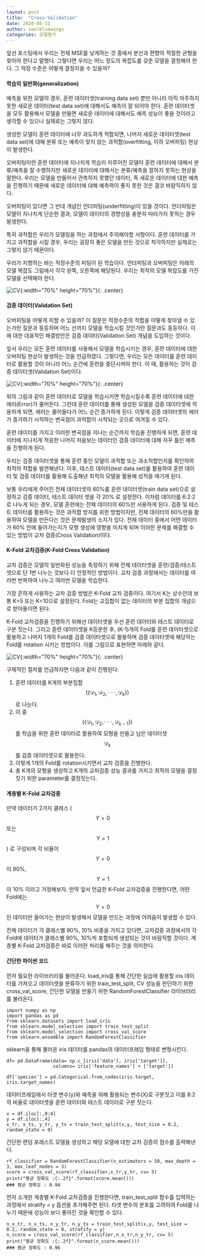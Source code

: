 ```yaml
---
layout: post
title:  "Cross-Validation"
date: 2020-05-31
author: seolbluewings
categories: 모델평가
---
```


앞선 포스팅에서 우리는 전체 MSE를 낮게하는 것 중에서 분산과 편향의 적절한 균형을 찾아야 한다고 말했다. 그렇다면 우리는 어느 정도의 복잡도를 갖춘 모델을 결정해야 한다. 그 적정 수준은 어떻게 결정지을 수 있을까?

#### 학습의 일반화(generalization)

예측을 위한 모델의 경우, 훈련 데이터셋(training data set) 뿐만 아니라 아직 마주하지 못한 새로운 데이터(test data set)에 대해서도 예측이 잘 되어야 한다. 훈련 데이터셋을 모두 활용해서 모델을 만들면 새로운 데이터에 대해서도 예측 성능이 좋을 것이라고 생각할 수 있으나 실제로는 그렇지 않다.

생성한 모델이 훈련 데이터에 너무 과도하게 적합되면, 나머지 새로운 데이터셋(test data set)에 대해 분류 또는 예측이 맞지 않는 과적합(overfitting, 이하 오버피팅) 현상이 발생한다.

오버피팅이란 훈련 데이터에 지나치게 학습이 이루어진 모델이 훈련 데이터에 대해서 분류/예측을 잘 수행하지만 새로운 데이터에 대해서는 분류/예측을 잘하지 못하는 현상을 말한다. 우리는 모델을 만들어서 관측하지 못했던 데이터, 즉 새로운 데이터에 대한 예측을 진행하기 때문에 새로운 데이터에 대해 예측력이 좋지 못한 것은 결코 바람직하지 않다.

오버피팅이 있다면 그 반대 개념인 언더피팅(underfitting)이 있을 것이다. 언더피팅은 모델이 지나치게 단순한 결과, 모델이 데이터의 경향성을 충분히 따라가지 못하는 경우 발생한다.

특히 과적합은 우리가 모델링을 하는 과정에서 주의해야할 사항이다. 훈련 데이터를 가지고 과적합을 시킬 경우, 우리는 굉장히 좋은 모델을 만든 것으로 착각하지만 실제로는 그렇지 않기 때문이다.

우리가 지향하는 바는 적정수준의 피팅이 된 학습이다. 언더피팅과 오버피팅은 아래의 모델 복잡도 그림에서 각각 왼쪽, 오른쪽에 해당된다. 우리는 최적의 모델 복잡도를 가진 모델을 선택해야 한다.

![CV](https://github.com/seolbluewings/seolbluewings.github.io/blob/master/assets/model_complexity.PNG?raw=true){:width="70%" height="70%"}{: .center}

#### 검증 데이터(Validation Set)

오버피팅을 어떻게 피할 수 있을까? 이 질문은 적정수준의 적합을 어떻게 찾아낼 수 있는가란 질문과 동등하며 어느 선까지 모델을 학습시킬 것인가란 질문과도 동등하다. 이에 대한 대표적인 해결방안은 검증 데이터(Validation Set) 개념을 도입하는 것이다.

앞서 우리는 모든 훈련 데이터를 사용해서 모델을 학습시키는 경우, 훈련 데이터에 대한 오버피팅 현상이 발생하는 것을 언급하였다. 그렇다면, 우리는 모든 데이터를 훈련 데이터로 활용할 것이 아니라 어느 순간에 훈련을 중단시켜야 한다. 이 때, 활용하는 것이 검증 데이터셋(Validation Set)이다.

![CV](https://github.com/seolbluewings/seolbluewings.github.io/blob/master/assets/validationset.PNG?raw=true){:width="70%" height="70%"}{: .center}

위의 그림과 같이 훈련 데이터로 모델을 학습시키면 학습시킬수록 훈련 데이터에 대한 에러(Error)가 줄어든다. 그런데 훈련 데이터를 통해 생성된 모델을 검증 데이터셋에 적용하게 되면, 에러는 줄어들다가 어느 순간 증가하게 된다. 이렇게 검증 데이터셋의 에러가 증가하기 시작하는 변곡점이 과적합이 시작되는 곳으로 여겨질 수 있다.

훈련 데이터를 가지고 이러한 변곡점을 지나는 순간까지 학습을 진행하게 되면, 훈련 데이터에 지나치게 적응한 나머지 처음보는 데이터인 검증 데이터에 대해 자꾸 틀린 예측을 진행하게 된다.

우리는 검증 데이터셋을 통해 훈련 중인 모델이 과적합 또는 과소적합인지를 확인하여 최적의 적합을 발견해낸다. 이후, 테스트 데이터(test data set)를 활용하여 훈련 데이터 및 검증 데이터를 활용해 도출해낸 최적의 모델을 활용해 성적을 매기게 된다.

보통 우리에게 주어진 전체 데이터셋의 60%를 훈련 데이터셋(train data set)으로 설정하고 검증 데이터, 테스트 데이터 셋을 각 20% 로 설정한다. 이처럼 데이터를 6:2:2로 나누게 되는 경우, 모델 훈련에는 전체 데이터의 60%만 사용하게 된다. 검증 및 테스트 데이터를 활용하는 것은 과적합 방지를 위한 방법이지만, 전체 데이터의 60%만을 활용하여 모델을 만든다는 것은 문제발생의 소지가 있다. 전체 데이터 중에서 어떤 데이터가 60% 안에 들어가는지가 모형 생성에 영향을 미치게 되며 이러한 문제를 해결할 수 있는 방법이 교차 검증(Cross Validation)이다.

#### K-Fold 교차검증(K-Fold Cross Validation)

교차 검증은 모델의 일반화된 성능을 측정하기 위해 전체 데이터셋을 훈련/검증/테스트 셋으로 단 1번 나누는 것보다 더 안정적인 방법이다. 교차 검증 과정에서는 데이터를 여러번 반복하여 나누고 여러번 모델을 학습한다.

가장 흔하게 사용하는 교차 검증 방법은 K-Fold 교차 검증이다. 여기서 K는 상수인데 보통 K=5 또는 K=10으로 설정된다. Fold는 교집합이 없는 데이터의 부분 집합의 개념으로 받아들이면 된다.

K-Fold 교차검증을 진행하기 위해선 데이터셋을 우선 훈련 데이터와 테스트 데이터로 구분 짓는다. 그리고 훈련 데이터셋을 K등분한 후, (K-1)개의 Fold를 훈련 데이터셋으로 활용하고 나머지 1개의 Fold를 검증 데이터셋으로 활용하며 검증 데이터셋에 해당하는 Fold를 rotation 시키는 방법이다. 이를 그림으로 표현하면 아래와 같다.

![CV](https://github.com/seolbluewings/seolbluewings.github.io/blob/master/assets/CV.PNG?raw=true){:width="70%" height="70%"}{: .center}

구체적인 절차를 언급하자면 다음과 같이 진행된다.

1. 훈련 데이터를 K개의 부분집합 $$(\{ \mathcal{D}_{1}, \mathcal{D}_{2}, \cdot\cdot\cdot , \mathcal{D}_{k} \}  )  $$ 로 나눈다.
2. 이 중 $$(\{ \mathcal{D}_{1}, \mathcal{D}_{2}, \cdot\cdot\cdot , \mathcal{D}_{k-1} \})$$ 를 학습을 위한 훈련 데이터로 활용하여 모형을 만들고 남은 데이터셋 $$\mathcal{D}_{k}$$를 검증 데이터셋으로 활용한다.
3. 이렇게 1개의 Fold를 rotation시키면서 교차 검증을 진행한다.
4. 총 K개의 모형을 생성하고 K개의 교차검증 성능 결과를 가지고 최적의 모델을 결정짓기 위한 parameter를 결정짓는다.

#### 계층별 K-Fold 교차검증

만약 데이터가 2가지 클래스 ($$Y=0$$ 또는 $$Y=1$$) 로 구성되며 각 비율이 $$Y=0$$ 이 90%, $$Y=1$$ 이 10% 이라고 가정해보자. 만약 앞서 언급한 K-Fold 교차검증을 진행한다면, 어떤 Fold에는 $$Y=0$$인 데이터만 들어가는 현상이 발생해서 모델을 만드는 과정에 어려움이 발생할 수 있다.

전체 데이터가 각 클래스별 90%, 10% 비중을 가지고 있다면, 교차검증 과정에서의 각 Fold에 데이터가 클래스별 90%, 10%씩 포함되게 생성되는 것이 바람직할 것이다. 계층별 K-Fold 교차검증은 바로 이러한 처리를 해주는 것을 의미한다.

#### 간단한 파이썬 코드

먼저 필요한 라이브러리를 불러온다. load_iris를 통해 간단한 실습에 활용할 iris 데이터를 가져오고 데이터셋을 분류하기 위한 train_test_split, CV 성능을 판단하기 위한 cross_val_score, 간단한 모델을 만들기 위한 RandomForestClassifier 라이브러리를 불러온다.

~~~
import numpy as np
import pandas as pd
from sklearn.datasets import load_iris
from sklearn.model_selection import train_test_split
from sklearn.model_selection import cross_val_score
from sklearn.ensemble import RandomForestClassifier
~~~

sklearn을 통해 불러온 iris 데이터를 pandas의 데이터프레임 형태로 변형시킨다.

~~~
df= pd.DataFrame(data= np.c_[iris['data'], iris['target']],
                 columns= iris['feature_names'] + ['target'])

df['species'] = pd.Categorical.from_codes(iris.target, iris.target_names)
~~~

데이터프레임에서 타겟 변수(y)와 예측을 위해 활용되는 변수(X)로 구분짓고 이를 8:2의 비율로 데이터셋을 훈련 데이터와 테스트 데이터로 구분 짓는다.

~~~
x = df.iloc[:,0:4]
y = df.iloc[:,4]
x_tr, x_ts, y_tr, y_ts = train_test_split(x,y, test_size = 0.2, random_state = 0)
~~~

간단한 랜덤 포레스트 모델을 생성하고 해당 모델에 대한 교차 검증의 점수를 출력해낸다.

~~~
rf_classifier = RandomForestClassifier(n_estimators = 50, max_depth = 3, max_leaf_nodes = 3)
score = cross_val_score(rf_classifier,x_tr,y_tr, cv= 5)
print("평균 정확도 :{:.2f}".format(score.mean()))
### 평균 정확도 : 0.94
~~~

먼저 소개한 계층별 K-Fold 교차검증을 진행한다면, train_test_split 함수를 입력하는 과정에서 stratify = y 옵션을 추가해주면 된다. 타겟 변수의 분포를 고려하여 Fold를 나누기 때문에 성능이 보다 좋아진 것을 확인할 수 있다.

~~~
n_x_tr, n_x_ts, n_y_tr, n_y_ts = train_test_split(x,y, test_size = 0.2, random_state = 0, stratify = y)
n_score = cross_val_score(rf_classifier,n_x_tr,n_y_tr, cv= 5)
print("평균 정확도 :{:.2f}".format(n_score.mean()))
### 평균 정확도 : 0.96
~~~










